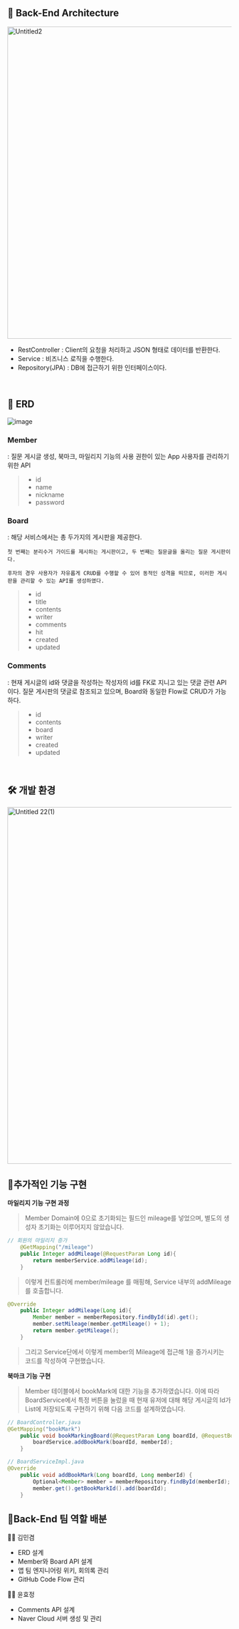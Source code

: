 
## 🔎 Back-End Architecture
<img width="700" alt="Untitled2" src="https://user-images.githubusercontent.com/63863627/150649526-3f0ead2d-04d4-4031-96f6-4cbe449e5a15.png">

* RestController : Client의 요청을 처리하고 JSON 형태로 데이터를 반환한다.
* Service : 비즈니스 로직을 수행한다.
* Repository(JPA) : DB에 접근하기 위한 인터페이스이다.

<br>

## 📑 ERD
![image](https://user-images.githubusercontent.com/67851124/150649138-0caf16e9-30f7-4909-b041-e813489f1962.png)

### Member 

:  질문 게시글 생성, 북마크, 마일리지 기능의 사용 권한이 있는 App 사용자를 관리하기 위한 API

>   - id
>   - name
>   - nickname
>   - password


### Board

: 해당 서비스에서는 총 두가지의 게시판을 제공한다.
    
    첫 번째는 분리수거 가이드를 제시하는 게시판이고, 두 번째는 질문글을 올리는 질문 게시판이다. 
    
    후자의 경우 사용자가 자유롭게 CRUD를 수행할 수 있어 동적인 성격을 띄므로, 이러한 게시판을 관리할 수 있는 API를 생성하였다. 
    
    
>    - id
>    - title
>    - contents
>    - writer
>    - comments
>    - hit
>    - created
>    - updated



### Comments

:  현재 게시글의 id와 댓글을 작성하는 작성자의 id를 FK로 지니고 있는 댓글 관련 API이다. 질문 게시판의 댓글로 참조되고 있으며, Board와 동일한 Flow로 CRUD가 가능하다.

>    - id
>    - contents
>    - board
>    - writer
>    - created
>    - updated

<br>

## 🛠 개발 환경
<img width="800" alt="Untitled 22(1)" src="https://user-images.githubusercontent.com/63863627/150652239-db62a14a-c1fe-4325-a81d-62bfb1c2aa19.png">


## 👀추가적인 기능 구현

 **마일리지 기능 구현 과정**

> Member Domain에 0으로 초기화되는 필드인 mileage를 넣었으며, 별도의 생성자 초기화는 이루어지지 않았습니다.
> 

```java
// 회원의 마일리지 증가
    @GetMapping("/mileage")
    public Integer addMileage(@RequestParam Long id){
        return memberService.addMileage(id);
    }
```

> 이렇게 컨트롤러에 member/mileage 를 매핑해,  Service 내부의 addMileage를 호출합니다.

```java
@Override
    public Integer addMileage(Long id){
        Member member = memberRepository.findById(id).get();
        member.setMileage(member.getMileage() + 1);
        return member.getMileage();
    }
```

> 그리고 Service단에서 이렇게 member의 Mileage에 접근해 1을 증가시키는 코드를 작성하여 구현했습니다.



 **북마크 기능 구현**

> Member 테이블에서  bookMark에 대한 기능을 추가하였습니다. 이에 따라 BoardService에서 특정 버튼을 눌렀을 때 현재 유저에 대해 해당 게시글의 Id가 List에 저장되도록 구현하기 위해 다음 코드를 설계하였습니다.
> 

```java
// BoardController.java
@GetMapping("bookMark")
    public void bookMarkingBoard(@RequestParam Long boardId, @RequestBody Long memberId){
        boardService.addBookMark(boardId, memberId);
    }

// BoardServiceImpl.java
@Override
    public void addBookMark(Long boardId, Long memberId) {
        Optional<Member> member = memberRepository.findById(memberId);
        member.get().getBookMarkId().add(boardId);
    }
```



## 🎇Back-End 팀 역할 배분

👩‍💻 김민겸
- ERD 설계
- Member와 Board API 설계
- 앱 팀 엔지니어링 위키, 회의록 관리
- GitHub Code Flow 관리


👩‍💻 윤효정
- Comments API 설계
- Naver Cloud 서버 생성 및 관리

